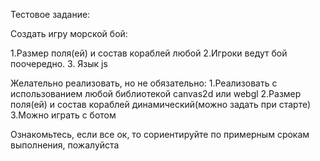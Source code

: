 Тестовое задание:

Создать игру морской бой:

1.Размер поля(ей) и состав кораблей любой
2.Игроки ведут бой поочередно.
3. Язык js

Желательно реализовать, но не обязательно:
1.Реализовать с использованием любой библиотекой canvas2d или webgl
2.Размер поля(ей) и состав кораблей динамический(можно задать при старте)
3.Можно играть с ботом

Ознакомьтесь, если все ок, то сориентируйте по примерным срокам выполнения, пожалуйста
